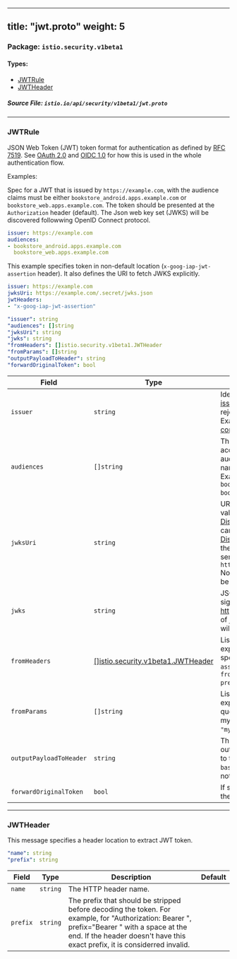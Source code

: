
---
title: "jwt.proto"
weight: 5
---

<!-- Code generated by solo-kit. DO NOT EDIT. -->


### Package: `istio.security.v1beta1` 
#### Types:


- [JWTRule](#jwtrule)
- [JWTHeader](#jwtheader)
  



##### Source File: `istio.io/api/security/v1beta1/jwt.proto`





---
### JWTRule

 
JSON Web Token (JWT) token format for authentication as defined by
[RFC 7519](https://tools.ietf.org/html/rfc7519). See [OAuth 2.0](https://tools.ietf.org/html/rfc6749) and
[OIDC 1.0](http://openid.net/connect) for how this is used in the whole
authentication flow.

Examples:

Spec for a JWT that is issued by `https://example.com`, with the audience claims must be either
`bookstore_android.apps.example.com` or `bookstore_web.apps.example.com`.
The token should be presented at the `Authorization` header (default). The Json web key set (JWKS)
will be discovered followwing OpenID Connect protocol.

```yaml
issuer: https://example.com
audiences:
- bookstore_android.apps.example.com
  bookstore_web.apps.example.com
```

This example specifies token in non-default location (`x-goog-iap-jwt-assertion` header). It also
defines the URI to fetch JWKS explicitly.

```yaml
issuer: https://example.com
jwksUri: https://example.com/.secret/jwks.json
jwtHeaders:
- "x-goog-iap-jwt-assertion"
```

```yaml
"issuer": string
"audiences": []string
"jwksUri": string
"jwks": string
"fromHeaders": []istio.security.v1beta1.JWTHeader
"fromParams": []string
"outputPayloadToHeader": string
"forwardOriginalToken": bool

```

| Field | Type | Description | Default |
| ----- | ---- | ----------- |----------- | 
| `issuer` | `string` | Identifies the issuer that issued the JWT. See [issuer](https://tools.ietf.org/html/rfc7519#section-4.1.1) A JWT with different `iss` claim will be rejected. Example: https://foobar.auth0.com Example: 1234567-compute@developer.gserviceaccount.com. |  |
| `audiences` | `[]string` | The list of JWT [audiences](https://tools.ietf.org/html/rfc7519#section-4.1.3). that are allowed to access. A JWT containing any of these audiences will be accepted. The service name will be accepted if audiences is empty. Example: ```yaml audiences: - bookstore_android.apps.example.com bookstore_web.apps.example.com ```. |  |
| `jwksUri` | `string` | URL of the provider's public key set to validate signature of the JWT. See [OpenID Discovery](https://openid.net/specs/openid-connect-discovery-1_0.html#ProviderMetadata). Optional if the key set document can either (a) be retrieved from [OpenID Discovery](https://openid.net/specs/openid-connect-discovery-1_0.html) of the issuer or (b) inferred from the email domain of the issuer (e.g. a Google service account). Example: `https://www.googleapis.com/oauth2/v1/certs` Note: Only one of jwks_uri and jwks should be used. jwks_uri will be ignored if it does. |  |
| `jwks` | `string` | JSON Web Key Set of public keys to validate signature of the JWT. See https://auth0.com/docs/jwks. Note: Only one of jwks_uri and jwks should be used. jwks_uri will be ignored if it does. |  |
| `fromHeaders` | [[]istio.security.v1beta1.JWTHeader](../jwt.proto.sk/#jwtheader) | List of header locations from which JWT is expected. For example, below is the location spec if JWT is expected to be found in `x-jwt-assertion` header, and have "Bearer " prefix: ``` fromHeaders: - name: x-jwt-assertion prefix: "Bearer " ```. |  |
| `fromParams` | `[]string` | List of query parameters from which JWT is expected. For example, if JWT is provided via query parameter `my_token` (e.g /path?my_token=<JWT>), the config is: ``` fromParams: - "my_token" ```. |  |
| `outputPayloadToHeader` | `string` | This field specifies the header name to output a successfully verified JWT payload to the backend. The forwarded data is `base64_encoded(jwt_payload_in_JSON)`. If it is not specified, the payload will not be emitted. |  |
| `forwardOriginalToken` | `bool` | If set to true, the orginal token will be kept for the ustream request. Default is false. |  |




---
### JWTHeader

 
This message specifies a header location to extract JWT token.

```yaml
"name": string
"prefix": string

```

| Field | Type | Description | Default |
| ----- | ---- | ----------- |----------- | 
| `name` | `string` | The HTTP header name. |  |
| `prefix` | `string` | The prefix that should be stripped before decoding the token. For example, for "Authorization: Bearer <token>", prefix="Bearer " with a space at the end. If the header doesn't have this exact prefix, it is considerred invalid. |  |





<!-- Start of HubSpot Embed Code -->
<script type="text/javascript" id="hs-script-loader" async defer src="//js.hs-scripts.com/5130874.js"></script>
<!-- End of HubSpot Embed Code -->
